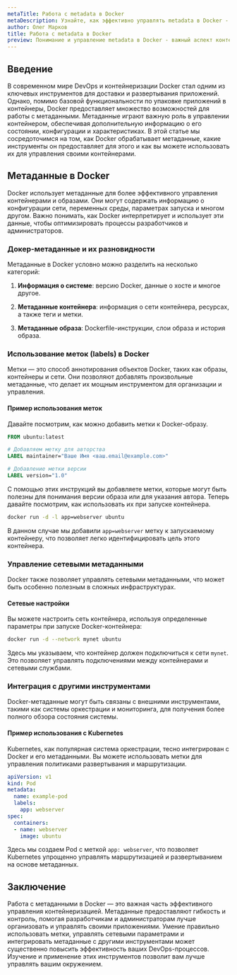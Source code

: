 ```yaml
---
metaTitle: Работа с metadata в Docker
metaDescription: Узнайте, как эффективно управлять metadata в Docker - от настройки контейнеров до оптимизации и интеграции с различными инструментами
author: Олег Марков
title: Работа с metadata в Docker
preview: Понимание и управление metadata в Docker - важный аспект контейнеризации. Изучите основные возможности и методы работы с метаданными в этой статье
---
```


## Введение

В современном мире DevOps и контейнеризации Docker стал одним из ключевых инструментов для доставки и развертывания приложений. Однако, помимо базовой функциональности по упаковке приложений в контейнеры, Docker предоставляет множество возможностей для работы с метаданными. Метаданные играют важную роль в управлении контейнером, обеспечивая дополнительную информацию о его состоянии, конфигурации и характеристиках. В этой статье мы сосредоточимся на том, как Docker обрабатывает метаданные, какие инструменты он предоставляет для этого и как вы можете использовать их для управления своими контейнерами.

## Метаданные в Docker

Docker использует метаданные для более эффективного управления контейнерами и образами. Они могут содержать информацию о конфигурации сети, переменных среды, параметрах запуска и многом другом. Важно понимать, как Docker интерпретирует и использует эти данные, чтобы оптимизировать процессы разработчиков и администраторов.

### Докер-метаданные и их разновидности

Метаданные в Docker условно можно разделить на несколько категорий:

1. **Информация о системе**: версию Docker, данные о хосте и многое другое.
   
2. **Метаданные контейнера**: информация о сети контейнера, ресурсах, а также теги и метки.

3. **Метаданные образа**: Dockerfile-инструкции, слои образа и история образа.

### Использование меток (labels) в Docker

Метки — это способ аннотирования объектов Docker, таких как образы, контейнеры и сети. Они позволяют добавлять произвольные метаданные, что делает их мощным инструментом для организации и управления.

#### Пример использования меток

Давайте посмотрим, как можно добавить метки к Docker-образу.

```dockerfile
FROM ubuntu:latest

# Добавляем метку для авторства
LABEL maintainer="Ваше Имя <ваш.email@example.com>"

# Добавление метки версии
LABEL version="1.0"
```

С помощью этих инструкций вы добавляете метки, которые могут быть полезны для понимания версии образа или для указания автора. Теперь давайте посмотрим, как использовать их при запуске контейнера.

```bash
docker run -d -l app=webserver ubuntu
```

В данном случае мы добавили `app=webserver` метку к запускаемому контейнеру, что позволяет легко идентифицировать цель этого контейнера.

### Управление сетевыми метаданными

Docker также позволяет управлять сетевыми метаданными, что может быть особенно полезным в сложных инфраструктурах.

#### Сетевые настройки

Вы можете настроить сеть контейнера, используя определенные параметры при запуске Docker-контейнера:

```bash
docker run -d --network mynet ubuntu
```

Здесь мы указываем, что контейнер должен подключиться к сети `mynet`. Это позволяет управлять подключениями между контейнерами и сетевыми службами.

### Интеграция с другими инструментами

Docker-метаданные могут быть связаны с внешними инструментами, такими как системы оркестрации и мониторинга, для получения более полного обзора состояния системы.

#### Пример использования с Kubernetes

Kubernetes, как популярная система оркестрации, тесно интегрирован с Docker и его метаданными. Вы можете использовать метки для управления политиками развертывания и маршрутизации.

```yaml
apiVersion: v1
kind: Pod
metadata:
  name: example-pod
  labels:
    app: webserver
spec:
  containers:
  - name: webserver
    image: ubuntu
```

Здесь мы создаем Pod с меткой `app: webserver`, что позволяет Kubernetes упрощенно управлять маршрутизацией и развертыванием на основе метаданных.

## Заключение

Работа с метаданными в Docker — это важная часть эффективного управления контейнеризацией. Метаданные предоставляют гибкость и контроль, помогая разработчикам и администраторам лучше организовать и управлять своими приложениями. Умение правильно использовать метки, управлять сетевыми параметрами и интегрировать метаданные с другими инструментами может существенно повысить эффективность ваших DevOps-процессов. Изучение и применение этих инструментов позволит вам лучше управлять вашим окружением.